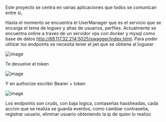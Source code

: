 Este proyecto se centra en varias aplicaciones que todos se comunican entre si,

Hasta el momento se encuentra el UserManager que es el servicio que se encarga el tema de logueo y altas de usuarios, perfiles.
Actualmente se encuentra online a traves de un servidor vps con docker y mysql como base de datos http://89.117.32.214:5025/swagger/index.html.
Para poder utilizar los endpoints se necesita tener el jwt que se obtiene al loguear 

![image](https://user-images.githubusercontent.com/89616271/225304602-d3a4fdf7-8942-4dcf-8a37-8db31b65c3dc.png)

Te devuelve el token

![image](https://user-images.githubusercontent.com/89616271/225304902-86c00350-8ced-481f-ab6a-eb82da5f9437.png)

Y en authorize escribir Bearer + token 

![image](https://user-images.githubusercontent.com/89616271/225305091-fd5d73ab-311b-4441-a8e0-4aa9c3c12142.png)

Los endpoints son cruds, con baja logica, contaseñas hassheadas, cada accion que se realiza se guarda eventos, como cambiar contraseña, registrar usuario, eliminar usuario obteniendo la ip de quien lo realizo


